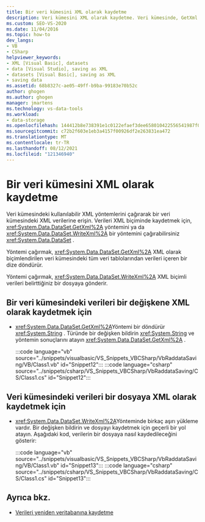 ```yaml
---
title: Bir veri kümesini XML olarak kaydetme
description: Veri kümesini XML olarak kaydetme. Veri kümesinde, GetXml veya WriteXml gibi kullanılabilir XML yöntemlerini çağırarak bir veri kümesindeki XML verilerine erişin.
ms.custom: SEO-VS-2020
ms.date: 11/04/2016
ms.topic: how-to
dev_langs:
- VB
- CSharp
helpviewer_keywords:
- XML [Visual Basic], datasets
- data [Visual Studio], saving as XML
- datasets [Visual Basic], saving as XML
- saving data
ms.assetid: 68b8327c-ae05-49ff-b9ba-99183e70b52c
author: ghogen
ms.author: ghogen
manager: jmartens
ms.technology: vs-data-tools
ms.workload:
- data-storage
ms.openlocfilehash: 144412b8e738391e1c0122efaef3dee658010422556541987f09b2ca31881697
ms.sourcegitcommit: c72b2f603e1eb3a4157f00926df2e263831ea472
ms.translationtype: MT
ms.contentlocale: tr-TR
ms.lasthandoff: 08/12/2021
ms.locfileid: "121346940"
---
```

# <a name="save-a-dataset-as-xml"></a>Bir veri kümesini XML olarak kaydetme

Veri kümesindeki kullanılabilir XML yöntemlerini çağırarak bir veri kümesindeki XML verilerine erişin. Verileri XML biçiminde kaydetmek için, <xref:System.Data.DataSet.GetXml%2A> yöntemini ya da <xref:System.Data.DataSet.WriteXml%2A> bir yöntemini çağırabilirsiniz <xref:System.Data.DataSet> .

Yöntemi çağırmak, <xref:System.Data.DataSet.GetXml%2A> XML olarak biçimlendirilen veri kümesindeki tüm veri tablolarından verileri içeren bir dize döndürür.

Yöntemi çağırmak, <xref:System.Data.DataSet.WriteXml%2A> XML biçimli verileri belirttiğiniz bir dosyaya gönderir.

## <a name="to-save-the-data-in-a-dataset-as-xml-to-a-variable"></a>Bir veri kümesindeki verileri bir değişkene XML olarak kaydetmek için

- <xref:System.Data.DataSet.GetXml%2A>Yöntemi bir döndürür <xref:System.String> . Türünde bir değişken bildirin <xref:System.String> ve yöntemin sonuçlarını atayın <xref:System.Data.DataSet.GetXml%2A> .

     :::code language="vb" source="../snippets/visualbasic/VS_Snippets_VBCSharp/VbRaddataSaving/VB/Class1.vb" id="Snippet12":::
     :::code language="csharp" source="../snippets/csharp/VS_Snippets_VBCSharp/VbRaddataSaving/CS/Class1.cs" id="Snippet12":::

## <a name="to-save-the-data-in-a-dataset-as-xml-to-a-file"></a>Veri kümesindeki verileri bir dosyaya XML olarak kaydetmek için

- <xref:System.Data.DataSet.WriteXml%2A>Yönteminde birkaç aşırı yükleme vardır. Bir değişken bildirin ve dosyayı kaydetmek için geçerli bir yol atayın. Aşağıdaki kod, verilerin bir dosyaya nasıl kaydedileceğini gösterir:

     :::code language="vb" source="../snippets/visualbasic/VS_Snippets_VBCSharp/VbRaddataSaving/VB/Class1.vb" id="Snippet13":::
     :::code language="csharp" source="../snippets/csharp/VS_Snippets_VBCSharp/VbRaddataSaving/CS/Class1.cs" id="Snippet13":::

## <a name="see-also"></a>Ayrıca bkz.

- [Verileri yeniden veritabanına kaydetme](../data-tools/save-data-back-to-the-database.md)
